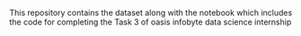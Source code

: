 This repository contains the dataset along with the notebook which includes the code for completing the Task 3 of oasis infobyte data science internship
